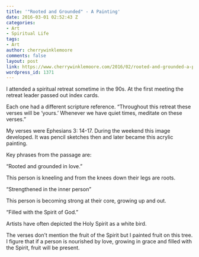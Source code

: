 ```yaml
---
title: '"Rooted and Grounded" - A Painting'
date: 2016-03-01 02:52:43 Z
categories:
- Art
- Spiritual Life
tags:
- Art
author: cherrywinklemoore
comments: false
layout: post
link: https://www.cherrywinklemoore.com/2016/02/rooted-and-grounded-a-painting/
wordpress_id: 1371
---
```


I attended a spiritual retreat sometime in the 90s. At the first meeting the retreat leader passed out index cards.

Each one had a different scripture reference. “Throughout this retreat these verses will be ‘yours.’ Whenever we have quiet times, meditate on these verses.”

My verses were Ephesians 3: 14-17. During the weekend this image developed. It was pencil sketches then and later became this acrylic painting.

Key phrases from the passage are:

“Rooted and grounded in love.”

This person is kneeling and from the knees down their legs are roots.

“Strengthened in the inner person”

This person is becoming strong at their core, growing up and out.

“Filled with the Spirit of God.”

Artists have often depicted the Holy Spirit as a white bird.

The verses don’t mention the fruit of the Spirit but I painted fruit on this tree. I figure that if a person is nourished by love, growing in grace and filled with the Spirit, fruit will be present.
